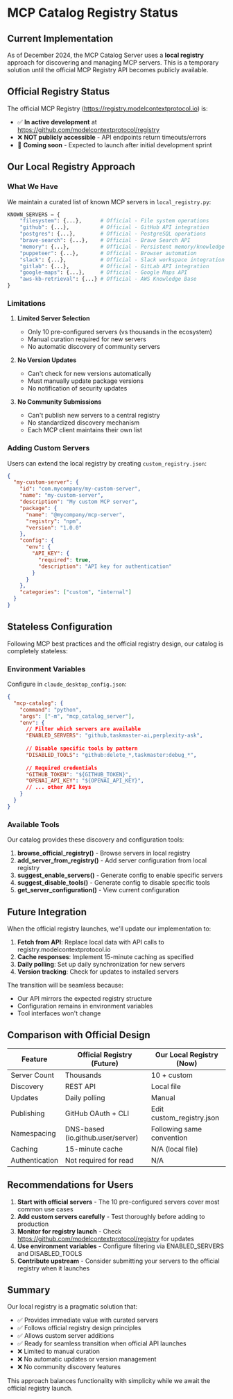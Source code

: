 # MCP Catalog Registry Status

## Current Implementation

As of December 2024, the MCP Catalog Server uses a **local registry** approach for discovering and managing MCP servers. This is a temporary solution until the official MCP Registry API becomes publicly available.

## Official Registry Status

The official MCP Registry (https://registry.modelcontextprotocol.io) is:
- ✅ **In active development** at https://github.com/modelcontextprotocol/registry
- ❌ **NOT publicly accessible** - API endpoints return timeouts/errors
- 🔄 **Coming soon** - Expected to launch after initial development sprint

## Our Local Registry Approach

### What We Have

We maintain a curated list of known MCP servers in `local_registry.py`:

```python
KNOWN_SERVERS = {
    "filesystem": {...},      # Official - File system operations
    "github": {...},          # Official - GitHub API integration  
    "postgres": {...},        # Official - PostgreSQL operations
    "brave-search": {...},    # Official - Brave Search API
    "memory": {...},          # Official - Persistent memory/knowledge graph
    "puppeteer": {...},       # Official - Browser automation
    "slack": {...},           # Official - Slack workspace integration
    "gitlab": {...},          # Official - GitLab API integration
    "google-maps": {...},     # Official - Google Maps API
    "aws-kb-retrieval": {...} # Official - AWS Knowledge Base
}
```

### Limitations

1. **Limited Server Selection**
   - Only 10 pre-configured servers (vs thousands in the ecosystem)
   - Manual curation required for new servers
   - No automatic discovery of community servers

2. **No Version Updates**
   - Can't check for new versions automatically
   - Must manually update package versions
   - No notification of security updates

3. **No Community Submissions**
   - Can't publish new servers to a central registry
   - No standardized discovery mechanism
   - Each MCP client maintains their own list

### Adding Custom Servers

Users can extend the local registry by creating `custom_registry.json`:

```json
{
  "my-custom-server": {
    "id": "com.mycompany/my-custom-server",
    "name": "my-custom-server",
    "description": "My custom MCP server",
    "package": {
      "name": "@mycompany/mcp-server",
      "registry": "npm",
      "version": "1.0.0"
    },
    "config": {
      "env": {
        "API_KEY": {
          "required": true,
          "description": "API key for authentication"
        }
      }
    },
    "categories": ["custom", "internal"]
  }
}
```

## Stateless Configuration

Following MCP best practices and the official registry design, our catalog is completely stateless:

### Environment Variables

Configure in `claude_desktop_config.json`:

```json
{
  "mcp-catalog": {
    "command": "python",
    "args": ["-m", "mcp_catalog_server"],
    "env": {
      // Filter which servers are available
      "ENABLED_SERVERS": "github,taskmaster-ai,perplexity-ask",
      
      // Disable specific tools by pattern
      "DISABLED_TOOLS": "github:delete_*,taskmaster:debug_*",
      
      // Required credentials
      "GITHUB_TOKEN": "${GITHUB_TOKEN}",
      "OPENAI_API_KEY": "${OPENAI_API_KEY}",
      // ... other API keys
    }
  }
}
```

### Available Tools

Our catalog provides these discovery and configuration tools:

1. **browse_official_registry()** - Browse servers in local registry
2. **add_server_from_registry()** - Add server configuration from local registry
3. **suggest_enable_servers()** - Generate config to enable specific servers
4. **suggest_disable_tools()** - Generate config to disable specific tools
5. **get_server_configuration()** - View current configuration

## Future Integration

When the official registry launches, we'll update our implementation to:

1. **Fetch from API**: Replace local data with API calls to registry.modelcontextprotocol.io
2. **Cache responses**: Implement 15-minute caching as specified
3. **Daily polling**: Set up daily synchronization for new servers
4. **Version tracking**: Check for updates to installed servers

The transition will be seamless because:
- Our API mirrors the expected registry structure
- Configuration remains in environment variables
- Tool interfaces won't change

## Comparison with Official Design

| Feature | Official Registry (Future) | Our Local Registry (Now) |
|---------|---------------------------|-------------------------|
| Server Count | Thousands | 10 + custom |
| Discovery | REST API | Local file |
| Updates | Daily polling | Manual |
| Publishing | GitHub OAuth + CLI | Edit custom_registry.json |
| Namespacing | DNS-based (io.github.user/server) | Following same convention |
| Caching | 15-minute cache | N/A (local file) |
| Authentication | Not required for read | N/A |

## Recommendations for Users

1. **Start with official servers** - The 10 pre-configured servers cover most common use cases
2. **Add custom servers carefully** - Test thoroughly before adding to production
3. **Monitor for registry launch** - Check https://github.com/modelcontextprotocol/registry for updates
4. **Use environment variables** - Configure filtering via ENABLED_SERVERS and DISABLED_TOOLS
5. **Contribute upstream** - Consider submitting your servers to the official registry when it launches

## Summary

Our local registry is a pragmatic solution that:
- ✅ Provides immediate value with curated servers
- ✅ Follows official registry design principles  
- ✅ Allows custom server additions
- ✅ Ready for seamless transition when official API launches
- ❌ Limited to manual curation
- ❌ No automatic updates or version management
- ❌ No community discovery features

This approach balances functionality with simplicity while we await the official registry launch.